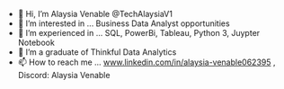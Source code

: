 - 👋 Hi, I’m Alaysia Venable @TechAlaysiaV1
- 👀 I’m interested in ... Business Data Analyst opportunities 
- 🌱 I’m experienced in ... SQL, PowerBi, Tableau, Python 3, Juypter Notebook
- 💞️ I’m a graduate of Thinkful Data Analytics
- 📫 How to reach me ... www.linkedin.com/in/alaysia-venable062395 , Discord: Alaysia Venable

<!---
TechAlaysiaV1/TechAlaysiaV1 is a ✨ special ✨ repository because its `README.md` (this file) appears on your GitHub profile.
You can click the Preview link to take a look at your changes.
--->

